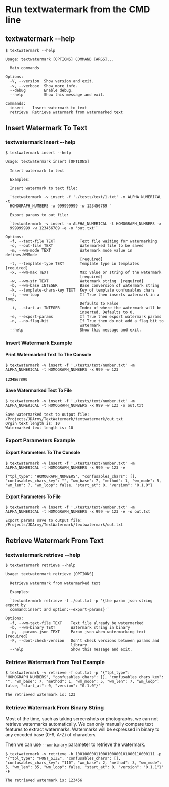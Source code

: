 # Run textwatermark from the CMD line

## textwatermark --help

```console
$ textwatermark --help

Usage: textwatermark [OPTIONS] COMMAND [ARGS]...

  Main commands

Options:
  -V, --version  Show version and exit.
  -v, --verbose  Show more info.
  --debug        Enable debug.
  --help         Show this message and exit.

Commands:
  insert    Insert watermark to text
  retrieve  Retrieve watermark from watermarked text
```

## Insert Watermark To Text

### textwatermark insert --help

```console
$ textwatermark insert --help

Usage: textwatermark insert [OPTIONS]

  Insert watermark to text

  Examples:

  Insert watermark to text file:

  `textwatermark -v insert -f './tests/text/1.txt' -m ALPHA_NUMERICAL -t
  HOMOGRAPH_NUMBERS -x 999999999 -w 123456789 `

  Export params to out_file:

  `textwatermark -v insert -m ALPHA_NUMERICAL -t HOMOGRAPH_NUMBERS -x
  999999999 -w 123456789 -e -o 'out.txt'`

Options:
  -f, --text-file TEXT           Text file waiting for watermarking
  -o, --out-file TEXT            Watermarked file to be saved
  -m, --wm-mode TEXT             Watermark mode value in defines.WMMode
                                 [required]
  -t, --template-type TEXT       Template type in templates  [required]
  -x, --wm-max TEXT              Max value or string of the watermark
                                 [required]
  -w, --wm-str TEXT              Watermark string  [required]
  -b, --wm-base INTEGER          Base conversion of watermark string
  -k, --template-chars-key TEXT  Key of template confusables chars
  -l, --wm-loop                  If True then inserts watermark in a loop,
                                 Defaults to False
  -i, --start-at INTEGER         Index of where the watermark will be
                                 inserted. Defaults to 0.
  -e, --export-params            If True then export watermark params
  -n, --no-flag-bit              If True then do not add a flag bit to
                                 watermark
  --help                         Show this message and exit.
```

### Insert Watermark Example

#### Print Watermarked Text To The Console

```console
$ textwatermark -v insert -f './tests/text/number.txt' -m ALPHA_NUMERICAL -t HOMOGRAPH_NUMBERS -x 999 -w 123

Ӏ2𝟑𝟒𝟓Ⳓ𝟟890
```

#### Save Watermarked Text To File

```console
$ textwatermark -v insert -f './tests/text/number.txt' -m ALPHA_NUMERICAL -t HOMOGRAPH_NUMBERS -x 999 -w 123 -o out.txt

Save watermarked text to output file: /Projects/JDArmy/TextWatermark/textwatermark/out.txt
Orgin text length is: 10
Watermarked text length is: 10
```

### Export Parameters Example

#### Export Parameters To The Console

```console
$ textwatermark -v insert -f './tests/text/number.txt' -m ALPHA_NUMERICAL -t HOMOGRAPH_NUMBERS -x 999 -w 123 -e

{"tpl_type": "HOMOGRAPH_NUMBERS", "confusables_chars": [], "confusables_chars_key": "", "wm_base": 7, "method": 1, "wm_mode": 5, "wm_len": 7, "wm_loop": false, "start_at": 0, "version": "0.1.0"}
```

#### Export Parameters To File

```console
$ textwatermark -v insert -f './tests/text/number.txt' -m ALPHA_NUMERICAL -t HOMOGRAPH_NUMBERS -x 999 -w 123 -e -o out.txt

Export params save to output file: /Projects/JDArmy/TextWatermark/textwatermark/out.txt
```

## Retrieve Watermark From Text

### textwatermark retrieve --help

```console
$ textwatermark retrieve --help

Usage: textwatermark retrieve [OPTIONS]

  Retrieve watermark from watermarked text

  Examples:

  `textwatermark retrieve -f ./out.txt -p '{the param json string export by
  command:insert and option:--export-params}'`

Options:
  -f, --wm-text-file TEXT    Text file already be watermarked
  -b, --wm-binary TEXT       Watermark string in binary
  -p, --params-json TEXT     Param json when watermarking text  [required]
  -F, --dont-check-version   Don't check versions between params and
                             library
  --help                     Show this message and exit.
```

### Retrieve Watermark From Text Example

```console
$ textwatermark -v retrieve -f out.txt -p '{"tpl_type": "HOMOGRAPH_NUMBERS", "confusables_chars": [], "confusables_chars_key": "", "wm_base": 7, "method": 1, "wm_mode": 5, "wm_len": 7, "wm_loop": false, "start_at": 0, "version": "0.1.0"}'

The retrieved watermark is: 123
```

### Retrieve Watermark From Binary String

Most of the time, such as taking screenshots or photographs, we can not retrieve watermarks automatically.
We can only manually compare text features to extract watermarks.
Watermarks will be expressed in binary to any encoded base (0-9, A-Z) of characters.

Then we can use `--wm-binary` parameter to retrieve the watermark.

```console
$ textwatermark -v retrieve -b 10010000011000100000101000110000111 -p '{"tpl_type": "FONT_SIZE", "confusables_chars": [], "confusables_chars_key": "110", "wm_base": 2, "method": 3, "wm_mode": 5, "wm_len": 35, "wm_loop": false, "start_at": 0, "version": "0.1.1"}' -F

The retrieved watermark is: 123456
```

